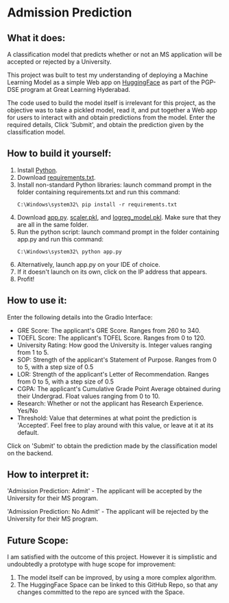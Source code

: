 # Admission Prediction

## What it does:

A classification model that predicts whether or not an MS application will be accepted or rejected by a University.

This project was built to test my understanding of deploying a Machine Learning Model as a simple Web app on [HuggingFace](https://huggingface.co/spaces/gsubr/admission-prediction) as part of the PGP-DSE program at Great Learning Hyderabad.

The code used to build the model itself is irrelevant for this project, as the objective was to take a pickled model, read it, and put together a Web app for users to interact with and obtain predictions from the model. Enter the required details, Click 'Submit', and obtain the prediction given by the classification model.

## How to build it yourself:

1. Install [Python](https://www.python.org/downloads/).
2. Download [requirements.txt](https://github.com/galahad38/admission-prediction/blob/main/requirements.txt).
3. Install non-standard Python libraries:
     launch command prompt in the folder containing requirements.txt and run this command:
     ```console
     C:\Windows\system32\ pip install -r requirements.txt
     ```
4. Download [app.py](https://github.com/galahad38/admission-prediction/blob/main/app.py). [scaler.pkl](https://github.com/galahad38/admission-prediction/blob/main/scaler.pkl), and [logreg_model.pkl](https://github.com/galahad38/admission-prediction/blob/main/logreg_model.pkl). Make sure that they are all in the same folder.
5. Run the python script:
     launch command prompt in the folder containing app.py and run this command:
     ```console
     C:\Windows\system32\ python app.py
     ```
6. Alternatively, launch app.py on your IDE of choice.
7. If it doesn't launch on its own, click on the IP address that appears.
8. Profit!

## How to use it:

Enter the following details into the Gradio Interface:

* GRE Score: The applicant's GRE Score. Ranges from 260 to 340. 
* TOEFL Score: The applicant's TOFEL Score. Ranges from 0 to 120.
* University Rating: How good the University is. Integer values ranging from 1 to 5.
* SOP: Strength of the applicant's Statement of Purpose. Ranges from 0 to 5, with a step size of 0.5
* LOR: Strength of the applicant's Letter of Recommendation. Ranges from 0 to 5, with a step size of 0.5
* CGPA: The applicant's Cumulative Grade Point Average obtained during their Undergrad. Float values ranging from 0 to 10.
* Research: Whether or not the applicant has Research Experience. Yes/No
* Threshold: Value that determines at what point the prediction is 'Accepted'. Feel free to play around with this value, or leave at it at its default.

Click on 'Submit' to obtain the prediction made by the classification model on the backend.

## How to interpret it:

'Admission Prediction: Admit' - The applicant will be accepted by the University for their MS program.

'Admission Prediction: No Admit' - The applicant will be rejected by the University for their MS program.

## Future Scope:

I am satisfied with the outcome of this project. However it is simplistic and undoubtedly a prototype with huge scope for improvement:
1) The model itself can be improved, by using a more complex algorithm.
2) The HuggingFace Space can be linked to this GitHub Repo, so that any changes committed to the repo are synced with the Space.
